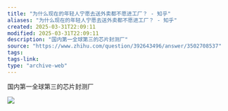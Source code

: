 ```yaml
---
title: "为什么现在的年轻人宁愿去送外卖都不愿进工厂？ - 知乎"
aliases: "为什么现在的年轻人宁愿去送外卖都不愿进工厂？ - 知乎"
created: 2025-03-31T22:09:11
modified: 2025-03-31T22:09:11
description: "国内第一全球第三的芯片封测厂"
source: "https://www.zhihu.com/question/392643496/answer/3502708537"
tags:
tags-link:
type: "archive-web"
---
```

国内第一全球第三的芯片封测厂

![](https://picx.zhimg.com/50/v2-10ca2ae8f6472cf3c8d1b4e189b6338a_720w.jpg?source=2c26e567)